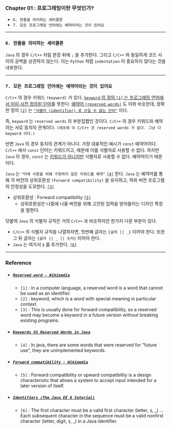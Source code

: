
### Chapter 01 : 프로그래밍이란 무엇인가?
- `6. 한줄을 의미하는 세미콜론`
- `7. 모든 프로그래밍 언어에는 예약어라는 것이 있어요`

---

### `6. 한줄을 의미하는 세미콜론`

`Java` 의 경우 `C/C++` 처럼 문장 뒤에 `;` 을 추가한다.
그리고 `C/C++` 와 동일하게 코드 사이의 공백을 상관하지 않는다. 이는 `Python` 처럼 `indentation` 이 중요하지 않다는 것을 내포한다.

---

### `7. 모든 프로그래밍 언어에는 예약어라는 것이 있어요`

`C/C++` 의 경우 키워드 `(keyword)` 가 있다. <ins>`keyword` 의 정의 [`[1]`](#reserved-word---wikipedia) 는 프로그래밍 언어에서 이미 사전 정의된 단어</ins>를 뜻한다. <ins>예약어 `(reserved words)`</ins> 도 이와 비슷한데, 정확한 정의 [`[2]`](#reserved-word---wikipedia) 는 <ins>`"식별자 (identifier) 로 쓰일 수 없는 단어"`</ins> 이다.

즉, `keyword` 는 `reserved words` 의 부분집합인 것이다. `C/C++` 의 경우 키워드와 예약어는 서로 동치의 관계이다. `(애초에 이 C/C++ 은 reserved words 가 없다. 그냥 다 keyword 이다.)`

반면 `Java` 의 경우 동치의 관계가 아니다. 가장 대표적인 예시가 `const` 예약어이다.
`C/C++` 에서 `const` 단어는 키워드이고, 때문에 이를 식별자로 사용할 수 없다. 하지만 `Java` 의 경우, `const` 는 <ins>키워드가 아니지만</ins> 식별자로 사용할 수 없다. 예약어이기 때문이다.

`Java` 는 `"미래 사용을 위해 구현하지 않은 키워드를 예약"` [`[4]`](#keywords-vs-reserved-words-in-java) 한다. `Java` 는 예약어를 통해 각 버전의 상위호환성 `(Forward compatibility)` 을 유지하고, 하위 버전 프로그램의 안정성을 도모한다. [`[3]`](#reserved-word---wikipedia)

- 상위호환성 : Forward compatibility [`[5]`](#forward-compatibility---wikipedia)
    - 상위호환성은 나중에 나올 버전을 위해 고안된 입력을 받아들이는 디자인 특징을 말한다.

덧붙여 `Java` 의 식별자 규칙은 거의 `C/C++` 과 비슷하지만 한가지 다른 부분이 있다.
- `C/C++` 의 식별자 규칙을 나열하자면, 첫번째 글자는 `{글자 || _}` 이어야 한다. 또한 그 뒤 글자는 `{글자 || _ || 숫자}` 이어야 한다.
- `Java` 는 여기서 `$` 를 추가한다. [`[6]`](#identifiers-the-java-ee-6-tutorial)


---

### Reference

- ##### [`Reserved word - Wikipedia`](https://en.wikipedia.org/wiki/Reserved_word)
    - `[1]` : In a computer language, a reserved word is a word that cannot be used as an identifier.
    - `[2]` : keyword, which is a word with special meaning in particular context.
    - `[3]` : This is usually done for forward compatibility, so a reserved word may become a keyword in a future version without breaking existing programs.

- ##### [`Keywords VS Reserved Words in Java`](https://javachallengers.com/keywords-vs-reserved-words-in-java/)
    - `[4]` : In java, there are some words that were reserved for "future use", they are unimplemented keywords.

- ##### [`Forward compatibility - Wikipedia`](https://en.wikipedia.org/wiki/Forward_compatibility)
    - `[5]` : Forward compatibility or upward compatibility is a design characteristic that allows a system to accept input intended for a later version of itself.

- ##### [`Identifiers (The Java EE 6 tutorial)`](https://docs.oracle.com/cd/E19798-01/821-1841/bnbuk/index.html)
    - `[6]` : The first character must be a valid first character (letter, `$`, _) ... Each subsequent character in the sequence must be a valid nonfirst character (letter, digit, `$`, _) in a Java identifier.
